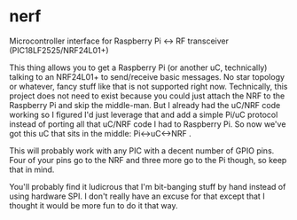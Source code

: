 # nerf
Microcontroller interface for Raspberry Pi &lt;-> RF transceiver (PIC18LF2525/NRF24L01+)

This thing allows you to get a Raspberry Pi (or another uC, technically) talking to an NRF24L01+ to send/receive basic messages. No star topology or whatever, fancy stuff like that is not supported right now.
Technically, this project does not need to exist because you could just attach the NRF to the Raspberry Pi and skip the middle-man. But I already had the uC/NRF code working so I figured I'd just leverage that and add a simple Pi/uC protocol instead of porting all that uC/NRF code I had to Raspberry Pi. So now we've got this uC that sits in the middle: Pi<->uC<->NRF .

This will probably work with any PIC with a decent number of GPIO pins. Four of your pins go to the NRF and three more go to the Pi though, so keep that in mind.

You'll probably find it ludicrous that I'm bit-banging stuff by hand instead of using hardware SPI. I don't really have an excuse for that except that I thought it would be more fun to do it that way.
